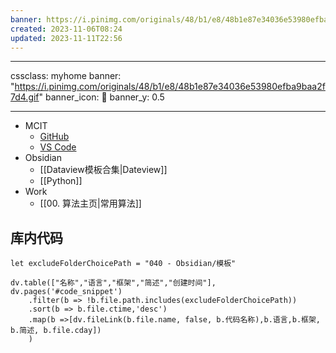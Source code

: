 ```yaml
---
banner: https://i.pinimg.com/originals/48/b1/e8/48b1e87e34036e53980efba9baa2f7d4.gif
created: 2023-11-06T08:24
updated: 2023-11-11T22:56
---
```


---

cssclass: myhome
banner: "https://i.pinimg.com/originals/48/b1/e8/48b1e87e34036e53980efba9baa2f7d4.gif"
banner_icon: 📓
banner_y: 0.5

---

- MCIT
  - [GitHub](https://github.com/xxxxxx/MCIT)
  - [VS Code](vscode://file/Users/xxxxxx/MCIT/MCIT.code-workspace)
- Obsidian
  - [[Dataview模板合集|Dateview]]
  - [[Python]]
- Work
  - [[00. 算法主页|常用算法]]

## 库内代码

```dataviewjs
let excludeFolderChoicePath = "040 - Obsidian/模板"

dv.table(["名称","语言","框架","简述","创建时间"], dv.pages('#code_snippet')
	.filter(b => !b.file.path.includes(excludeFolderChoicePath))
	.sort(b => b.file.ctime,'desc')
	.map(b =>[dv.fileLink(b.file.name, false, b.代码名称),b.语言,b.框架, b.简述, b.file.cday])
	)
```

